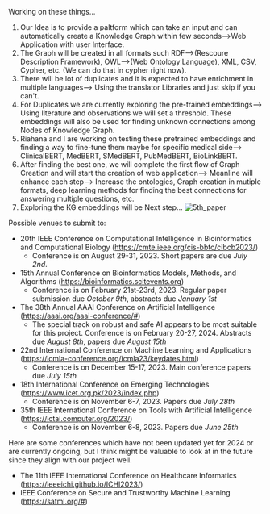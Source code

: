 Working on these things...

1. Our Idea is to provide a paltform which can take an input and can automatically create a Knowledge Graph within few seconds-->Web Application with user Interface.
2. The Graph will be created in all formats such RDF-->(Rescoure Description Framework), OWL-->(Web Ontology Language), XML, CSV, Cypher, etc.  (We can do that in cypher right now).
3. There will be lot of duplicates and it is expected to have enrichment in multiple languages--> Using the translator Libraries and just skip if you can't.
4. For Duplicates we are currently exploring the pre-trained embeddings--> Using literature and observations we will set a threshold. These embeddings will also be used for finding unknown connections among Nodes of Knowledge Graph.
5. Riahana and I are working on testing these pretrained embeddings and finding a way to fine-tune them maybe for specific medical side--> ClinicalBERT, MedBERT, SMedBERT, PubMedBERT, BioLinkBERT.
6. After finding the best one, we will complete the first flow of Graph Creation and will start the creation of web application--> Meanline will enhance each step--> Increase the ontologies, Graph creation in mutiple formats, deep learning methods for finding the best connections for answering multiple questions, etc.
7. Exploring the KG embeddings will be Next step...
![5th_paper](https://github.com/bukharilab/xplainablityinhealthcare/assets/45236572/e96687e8-b649-4733-8aba-2c7693614626)

Possible venues to submit to:
* 20th IEEE Conference on Computational Intelligence in Bioinformatics and Computational Biology (https://cmte.ieee.org/cis-bbtc/cibcb2023/)
  *   Conference is on August 29-31, 2023. Short papers are due *July 2nd*. 
* 15th Annual Conference on Bioinformatics Models, Methods, and Algorithms (https://bioinformatics.scitevents.org)
  *   Conference is on February 21st-23rd, 2023. Regular paper submission due *October 9th*, abstracts due *January 1st*
* The 38th Annual AAAI Conference on Artificial Intelligence (https://aaai.org/aaai-conference/#)
  *   The special track on robust and safe AI appears to be most suitable for this project. Conference is on February 20-27, 2024. Abstracts due *August 8th*, papers due *August 15th*
* 22nd International Conference on Machine Learning and Applications (https://icmla-conference.org/icmla23/keydates.html)
  *   Conference is on December 15-17, 2023. Main conference papers due *July 15th*
* 18th International Conference on Emerging Technologies (https://www.icet.org.pk/2023/index.php)
  *   Conference is on November 6-7, 2023. Papers due *July 28th*
* 35th IEEE International Conference on Tools with Artificial Intelligence (https://ictai.computer.org/2023/)
  *   Conference is on November 6-8, 2023. Papers due *June 25th*

Here are some conferences which have not been updated yet for 2024 or are currently ongoing, but I think might be valuable to look at in the future since they align with our project well. 
* The 11th IEEE International Conference on Healthcare Informatics (https://ieeeichi.github.io/ICHI2023/)
* IEEE Conference on Secure and Trustworthy Machine Learning (https://satml.org/#)
